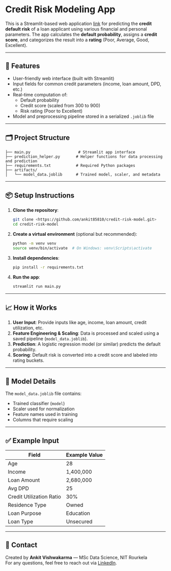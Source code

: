 # Credit Risk Modeling App

This is a Streamlit-based web application [link](https://credit-risk-model-by-ankit.streamlit.app/) for predicting the **credit default risk** of a loan applicant using various financial and personal parameters. The app calculates the **default probability**, assigns a **credit score**, and categorizes the result into a **rating** (Poor, Average, Good, Excellent).

---

## 🚀 Features

- User-friendly web interface (built with Streamlit)
- Input fields for common credit parameters (income, loan amount, DPD, etc.)
- Real-time computation of:
  - Default probability
  - Credit score (scaled from 300 to 900)
  - Risk rating (Poor to Excellent)
- Model and preprocessing pipeline stored in a serialized `.joblib` file

---

## 🗂️ Project Structure

```
├── main.py                     # Streamlit app interface
├── prediction_helper.py       # Helper functions for data processing and prediction
├── requirements.txt           # Required Python packages
├── artifacts/
│   └── model_data.joblib      # Trained model, scaler, and metadata
```

---

## 📦 Setup Instructions

1. **Clone the repository**:

   ```bash
   git clone <https://github.com/ankit85810/credit-risk-model.git>
   cd credit-risk-model
   ```

2. **Create a virtual environment** (optional but recommended):

   ```bash
   python -m venv venv
   source venv/bin/activate  # On Windows: venv\Scripts\activate
   ```

3. **Install dependencies**:

   ```bash
   pip install -r requirements.txt
   ```

4. **Run the app**:

   ```bash
   streamlit run main.py
   ```

---

## 📈 How it Works

1. **User Input**: Provide inputs like age, income, loan amount, credit utilization, etc.
2. **Feature Engineering & Scaling**: Data is processed and scaled using a saved pipeline (`model_data.joblib`).
3. **Prediction**: A logistic regression model (or similar) predicts the default probability.
4. **Scoring**: Default risk is converted into a credit score and labeled into rating buckets.

---

## 🧠 Model Details

The `model_data.joblib` file contains:
- Trained classifier (`model`)
- Scaler used for normalization
- Feature names used in training
- Columns that require scaling

---

## ✅ Example Input

| Field                     | Example Value |
|--------------------------|---------------|
| Age                      | 28            |
| Income                   | 1,400,000     |
| Loan Amount              | 2,680,000     |
| Avg DPD                  | 25            |
| Credit Utilization Ratio | 30%           |
| Residence Type           | Owned         |
| Loan Purpose             | Education     |
| Loan Type                | Unsecured     |

---

## 📮 Contact

Created by **Ankit Vishwakarma** — MSc Data Science, NIT Rourkela  
For any questions, feel free to reach out via [LinkedIn](https://www.linkedin.com/in/ankit-vishwakarma-500a7b324/).
